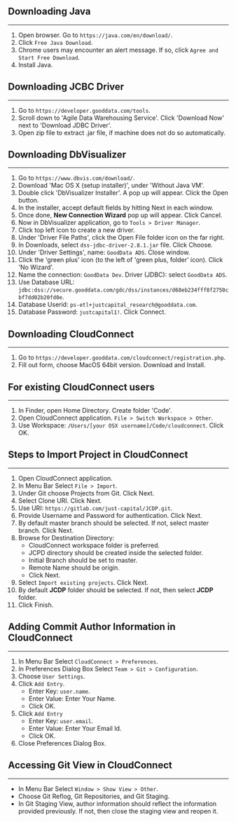 ## Downloading Java
- - - -
1.  Open browser. Go to `https://java.com/en/download/`.
2.  Click `Free Java Download`. 
3.  Chrome users may encounter an alert message. If so, click `Agree and Start Free Download`.
4.  Install Java.


## Downloading JCBC Driver
- - - -
1.  Go to `https://developer.gooddata.com/tools`.
2.  Scroll down to 'Agile Data Warehousing Service'. Click 'Download Now' next to 'Download JDBC Driver'.
3.  Open zip file to extract .jar file, if machine does not do so automatically.


## Downloading DbVisualizer
- - - -
1.  Go to `https://www.dbvis.com/download/`.
2.  Download 'Mac OS X (setup installer)', under 'Without Java VM'.
3.  Double click 'DbVisualizer Installer'. A pop up will appear. Click the Open button.
4.  In the installer, accept default fields by hitting Next in each window.
5.  Once done, **New Connection Wizard** pop up will appear. Click Cancel.
6.  Now in DbVisualizer application, go to `Tools > Driver Manager`.
7.  Click top left icon to create a new driver.
8.  Under 'Driver File Paths', click the Open File folder icon on the far right.
9.  In Downloads, select `dss-jdbc-driver-2.8.1.jar` file. Click Choose.
10. Under 'Driver Settings', name: `GoodData ADS`. Close window.
11. Click the 'green plus' icon (to the left of 'green plus, folder' icon). Click 'No Wizard'.
12. Name the connection: `GoodData Dev`. Driver (JDBC): select `GoodData ADS`.
13. Use Database URL: `jdbc:dss://secure.gooddata.com/gdc/dss/instances/d68eb234fff8f2750cbf7dd02b20fd0e`.
14. Database Userid: `ps-etl+justcapital_research@gooddata.com`.
15. Database Password: `justcapital1!`. Click Connect.


## Downloading CloudConnect
- - - -
1.  Go to `https://developer.gooddata.com/cloudconnect/registration.php`.
2.  Fill out form, choose MacOS 64bit version. Download and Install.


## For existing CloudConnect users
- - - -
1.  In Finder, open Home Directory. Create folder 'Code'.
2.  Open CloudConnect application. `File > Switch Workspace > Other`.
3.  Use Workspace: `/Users/[your OSX username]/Code/cloudconnect`. Click OK.

## Steps to Import Project in CloudConnect
- - - -
1.  Open CloudConnect application.
2.  In Menu Bar Select `File > Import`.
3.  Under Git choose Projects from Git. Click Next.
4.  Select Clone URI. Click Next.
5.  Use URI: `https://gitlab.com/just-capital/JCDP.git`.
6.  Provide Username and Password for authentication. Click Next.
7.  By default master branch should be selected. If not, select master branch. Click Next.
8.  Browse for Destination Directory:
    *   CloudConnect workspace folder is preferred.
    *   JCPD directory should be created inside the selected folder.
    *   Initial Branch should be set to master.
    *   Remote Name should be origin.
    *   Click Next.
9.  Select `Import existing projects`. Click Next.
10. By default **JCDP** folder should be selected. If not, then select **JCDP** folder.
11. Click Finish.


## Adding Commit Author Information in CloudConnect
- - - -
1.  In Menu Bar Select `CloudConnect > Preferences`.
2.  In Preferences Dialog Box Select `Team > Git > Configuration`.
3.  Choose `User Settings`.
4.  Click `Add Entry`.
    *   Enter Key: `user.name`.
    *   Enter Value: Enter Your Name.
    *   Click OK.
5.  Click `Add Entry`
    *   Enter Key: `user.email`.
    *   Enter Value: Enter Your Email Id.
    *   Click OK.
6.  Close Preferences Dialog Box.


## Accessing Git View in CloudConnect
- - - -
*   In Menu Bar Select `Window > Show View > Other`.
*   Choose Git Reflog, Git Repositories, and Git Staging.
*   In Git Staging View, author information should reflect the information provided previously.
    If not, then close the staging view and reopen it.
